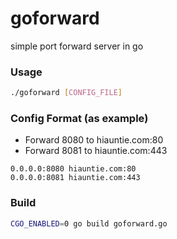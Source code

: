 # goforward
simple port forward server in go

### Usage

```bash
./goforward [CONFIG_FILE]
```

### Config Format (as example)

- Forward 8080 to hiauntie.com:80
- Forward 8081 to hiauntie.com:443
```
0.0.0.0:8080 hiauntie.com:80
0.0.0.0:8081 hiauntie.com:443
```

### Build

```bash
CGO_ENABLED=0 go build goforward.go
```

